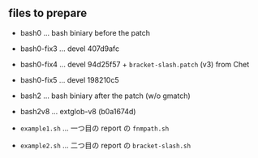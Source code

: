 
## files to prepare

- bash0 ... bash biniary before the patch
- bash0-fix3 ... devel 407d9afc
- bash0-fix4 ... devel 94d25f57 + `bracket-slash.patch` (v3) from Chet
- bash0-fix5 ... devel 198210c5
- bash2      ... bash biniary after the patch (w/o gmatch)
- bash2v8    ... extglob-v8 (b0a1674d)

- `example1.sh` ... 一つ目の report の `fnmpath.sh`
- `example2.sh` ... 二つ目の report の `bracket-slash.sh`

